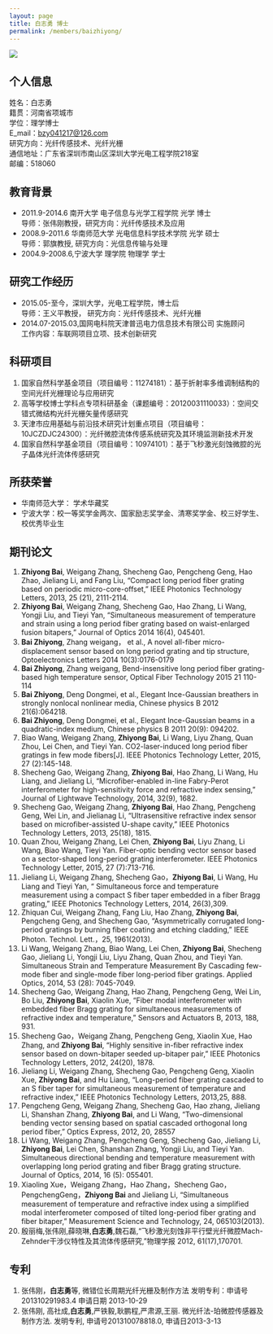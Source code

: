 ```yaml
---
layout: page
title: 白志勇 博士
permalink: /members/baizhiyong/
---
```


<a href="{{ site.baseurl }}/members/baizhiyong/">
<img class="member-avatar" src="{{ site.baseurl }}/images/baizy-92x128.jpg">
</a>

## 个人信息

姓名：白志勇<br>
籍贯：河南省项城市<br>
学位：理学博士<br>
E_mail：bzy041217@126.com<br>
研究方向：光纤传感技术、光纤光栅<br>
通信地址：广东省深圳市南山区深圳大学光电工程学院218室<br>
邮编：518060<br>
   
##	教育背景 

+ 2011.9-2014.6 南开大学 电子信息与光学工程学院 光学 博士<br>
  导师：张伟刚教授，研究方向：光纤传感技术及应用
+ 2008.9-2011.6 华南师范大学 光电信息科学技术学院 光学 硕士<br>
  导师：郭旗教授, 研究方向：光信息传输与处理
+ 2004.9-2008.6,宁波大学  理学院   物理学  学士

##	研究工作经历

+ 2015.05-至今，深圳大学，光电工程学院，博士后<br>
  导师：王义平教授， 研究方向：光纤传感技术、光纤光栅
+ 2014.07-2015.03,国网电科院天津普迅电力信息技术有限公司 实施顾问 <br>
  工作内容：车联网项目立项、技术创新研究

##  科研项目

1. 国家自然科学基金项目（项目编号：11274181）：基于折射率多维调制结构的空间光纤光栅理论与应用研究<br>
2. 高等学校博士学科点专项科研基金（课题编号：20120031110033）：空间交错式微结构光纤光栅矢量传感研究<br>
3. 天津市应用基础与前沿技术研究计划重点项目（项目编号：10JCZDJC24300）：光纤微腔流体传感系统研究及其环境监测新技术开发<br>
4. 国家自然科学基金项目（项目编号：10974101）：基于飞秒激光刻蚀微腔的光子晶体光纤流体传感研究<br>

##  所获荣誉
+ 华南师范大学： 学术华藏奖
+ 宁波大学：校一等奖学金两次、国家励志奖学金、清寒奖学金、校三好学生、校优秀毕业生

##	期刊论文

1. **Zhiyong Bai**, Weigang Zhang, Shecheng Gao, Pengcheng Geng, Hao Zhao, Jieliang Li, and Fang Liu, “Compact long period fiber grating based on periodic micro-core-offset,” IEEE Photonics Technology Letters, 2013, 25 (21), 2111-2114. <br>
2. **Zhiyong Bai**, Weigang Zhang, Shecheng Gao, Hao Zhang, Li Wang, Yongji Liu, and Tieyi Yan, “Simultaneous measurement of temperature and strain using a long period fiber grating based on waist-enlarged fusion bitapers,” Journal of Optics 2014 16(4), 045401.<br>
3. **Bai Zhiyong**, Zhang weigang， et al., A novel all-fiber micro-displacement sensor based on
long period grating and tip structure, Optoelectronics Letters 2014 10(3):0176-0179<br>
4. **Bai Zhiyong**, Zhang weigang, Bend-insensitive long period fiber grating-based high temperature sensor, Optical Fiber Technology 2015 21 110-114<br>
5. **Bai Zhiyong**, Deng Dongmei, et al., Elegant Ince-Gaussian breathers in strongly nonlocal
nonlinear media, Chinese physics B 2012 21(6):064218.<br>
6. **Bai Zhiyong**, Deng Dongmei, et al., Elegant Ince-Gaussian beams in a quadratic-index
medium, Chinese physics B 2011 20(9): 094202.<br>
7. Biao Wang, Weigang Zhang, **Zhiyong Bai**, Li Wang, Liyu Zhang, Quan Zhou, Lei Chen, and Tieyi Yan. CO2-laser-induced long period fiber gratings in few mode fibers[J]. IEEE Photonics Technology Letter, 2015, 27 (2):145-148.<br>
8. Shecheng Gao, Weigang Zhang, **Zhiyong Bai**, Hao Zhang, Li Wang, Hu Liang, and Jieliang Li, “Microfiber-enabled in-line Fabry-Perot interferometer for high-sensitivity force and refractive index sensing,” Journal of Lightwave Technology, 2014, 32(9), 1682.<br>
9. Shecheng Gao, Weigang Zhang, **Zhiyong Bai**, Hao Zhang, Pengcheng Geng, Wei Lin, and Jielianag Li, “Ultrasensitive refractive index sensor based on microfiber-assisted U-shape cavity,” IEEE Photonics Technology Letters, 2013, 25(18), 1815.<br>
10. Quan Zhou, Weigang Zhang, Lei Chen, **Zhiyong Bai**, Liyu Zhang, Li Wang, Biao Wang,  Tieyi Yan. Fiber-optic bending vector sensor based on a sector-shaped long-period grating interferometer. IEEE Photonics Technology Letter, 2015, 27 (7):713-716.<br>
11. Jieliang Li, Weigang Zhang, Shecheng Gao，**Zhiyong Bai**, Li Wang, Hu Liang and Tieyi Yan, “ Simultaneous force and temperature measurement using a compact S fiber taper embedded in a fiber Bragg grating,” IEEE Photonics Technology Letters, 2014, 26(3),309.<br>
12. Zhiquan Cui, Weigang Zhang, Fang Liu, Hao Zhang, **Zhiyong Bai**, Pengcheng Geng, and Shecheng Gao, “Asymmetrically corrugated long-period gratings by burning fiber coating and etching cladding,” IEEE Photon. Technol. Lett.，25, 1961(2013).<br>
13. Li Wang, Weigang Zhang, Biao Wang, Lei Chen, **Zhiyong Bai**, Shecheng Gao, Jieliang Li, Yongji Liu, Liyu Zhang, Quan Zhou, and Tieyi Yan. Simultaneous Strain and Temperature Measurement By Cascading few-mode fiber and single-mode fiber long-period fiber gratings. Applied Optics, 2014, 53 (28): 7045-7049.<br>
14. Shecheng Gao, Weigang Zhang, Hao Zhang, Pengcheng Geng, Wei Lin, Bo Liu, **Zhiyong Bai**, Xiaolin Xue, “Fiber modal interferometer with embedded fiber Bragg grating for simultaneous measurements of refractive index and temperature,” Sensors and Actuators B, 2013, 188, 931.<br>
15. Shecheng Gao，Weigang Zhang, Pengcheng Geng, Xiaolin Xue, Hao Zhang, and **Zhiyong Bai**, “Highly sensitive in-fiber refractive index sensor based on down-bitaper seeded up-bitaper pair,” IEEE Photonics Technology Letters, 2012, 24(20), 1878.<br>
16. Jieliang Li, Weigang Zhang, Shecheng Gao, Pengcheng Geng, Xiaolin Xue, **Zhiyong Bai**, and Hu Liang, “Long-period fiber grating cascaded to an S fiber taper for simultaneous measurement of temperature and refractive index,” IEEE Photonics Technology Letters, 2013,25, 888.<br>
17. Pengcheng Geng, Weigang Zhang, Shecheng Gao, Hao zhang, Jieliang Li, Shanshan Zhang, **Zhiyong Bai**, and Li Wang, “Two-dimensional bending vector sensing based on spatial cascaded orthogonal long period fiber,” Optics Express, 2012, 20, 28557<br>
18. Li Wang, Weigang Zhang, Pengcheng Geng, Shecheng Gao, Jieliang Li, **Zhiyong Bai**, Lei Chen, Shanshan Zhang, Yongji Liu, and Tieyi Yan. Simultaneous directional bending and temperature measurement with overlapping long period grating and fiber Bragg grating structure. Journal of Optics, 2014, 16 (5): 055401.<br>
19. Xiaoling Xue，Weigang Zhang，Hao Zhang，Shecheng Gao，PengchengGeng，**Zhiyong Bai** and Jieliang Li, “Simultaneous measurement of temperature and refractive index using a simplified modal interferometer composed of tilted long-period fiber grating and fiber bitaper,” Measurement Science and Technology, 24, 065103(2013).<br>
20. 殷丽梅,张伟刚,薛晓琳,**白志勇**,魏石磊,“飞秒激光刻蚀非平行壁光纤微腔Mach-Zehnder干涉仪特性及其流体传感研究,”物理学报 2012, 61(17),170701.<br>

##	专利

1. 张伟刚，**白志勇**等, 微错位长周期光纤光栅及制作方法 发明专利：申请号201310291983.4 申请日期 2013-10-29<br>
2. 张伟刚, 高社成,**白志勇**,严铁毅,耿鹏程,严肃源,王丽. 微光纤法-珀微腔传感器及制作方法. 发明专利, 申请号201310078818.0, 申请日2013-3-13<br>